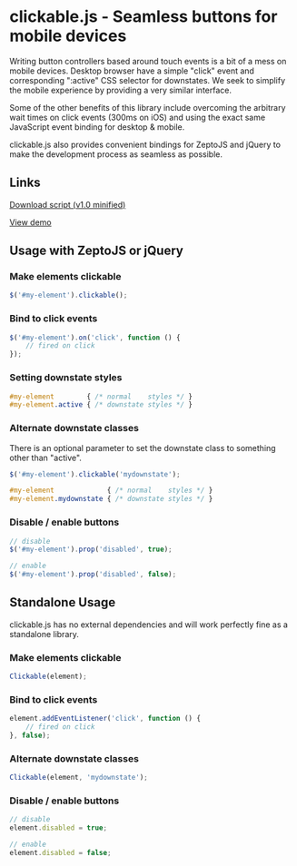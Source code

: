 clickable.js - Seamless buttons for mobile devices
==================================================

Writing button controllers based around touch events is a bit of a mess on mobile devices. Desktop browser have a simple "click" event and corresponding ":active" CSS selector for downstates. We seek to simplify the mobile experience by providing a very similar interface.

Some of the other benefits of this library include overcoming the arbitrary wait times on click events (300ms on iOS) and using the exact same JavaScript event binding for desktop & mobile.

clickable.js also provides convenient bindings for ZeptoJS and jQuery to make the development process as seamless as possible.


Links
-----

[Download script (v1.0 minified)](http://code.kik.com/clickable/1.0.min.js)

[View demo](http://code.kik.com/clickable/demos/basic.html)


Usage with ZeptoJS or jQuery
----------------------------

### Make elements clickable

```js
$('#my-element').clickable();
```


### Bind to click events

```js
$('#my-element').on('click', function () {
	// fired on click
});
```


### Setting downstate styles

```css
#my-element        { /* normal    styles */ }
#my-element.active { /* downstate styles */ }
```


### Alternate downstate classes

There is an optional parameter to set the downstate class to something other than "active".

```js
$('#my-element').clickable('mydownstate');
```

```css
#my-element             { /* normal    styles */ }
#my-element.mydownstate { /* downstate styles */ }
```


### Disable / enable buttons

```js
// disable
$('#my-element').prop('disabled', true);

// enable
$('#my-element').prop('disabled', false);
```




Standalone Usage
----------------

clickable.js has no external dependencies and will work perfectly fine as a standalone library.


### Make elements clickable

```js
Clickable(element);
```


### Bind to click events

```js
element.addEventListener('click', function () {
	// fired on click
}, false);
```


### Alternate downstate classes

```js
Clickable(element, 'mydownstate');
```


### Disable / enable buttons

```js
// disable
element.disabled = true;

// enable
element.disabled = false;
```

